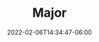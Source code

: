 ---
title: "Major"
date: 2022-02-06T14:34:47-06:00
draft: false
menu: 
  youth:
    identifier: major
    name: Major (U8)
    parent: leagues
    weight: 110
---